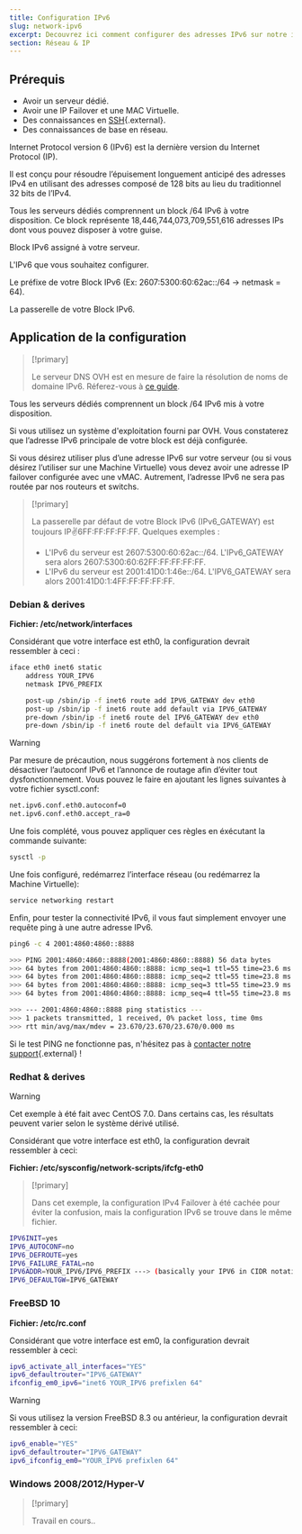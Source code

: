 ```yaml
---
title: Configuration IPv6
slug: network-ipv6
excerpt: Decouvrez ici comment configurer des adresses IPv6 sur notre infrastructure.
section: Réseau & IP
---
```



## Prérequis
- Avoir un serveur dédié.
- Avoir une IP Failover et une MAC Virtuelle.
- Des connaissances en [SSH](https://fr.wikipedia.org/wiki/Secure_Shell){.external}.
- Des connaissances de base en réseau.

Internet Protocol version 6 (IPv6) est la dernière version du Internet Protocol (IP).

Il est conçu pour résoudre l’épuisement longuement anticipé des adresses IPv4 en utilisant des adresses composé de 128 bits au lieu du traditionnel 32 bits de l’IPv4.

Tous les serveurs dédiés comprennent un block /64 IPv6 à votre disposition. Ce block représente 18,446,744,073,709,551,616 adresses IPs dont vous pouvez disposer à votre guise.

Block IPv6 assigné à votre serveur.

L'IPv6 que vous souhaitez configurer.

Le préfixe de votre Block IPv6 (Ex: 2607:5300:60:62ac::/64 -> netmask = 64).

La passerelle de votre Block IPv6.


## Application de la configuration


> [!primary]
>
> Le serveur DNS OVH est en mesure de faire la résolution de noms de domaine IPv6. Réferez-vous à [ce guide](../network_bridging/guide.fr-fr.md).
> 

Tous les serveurs dédiés comprennent un block /64 IPv6 mis à votre disposition.

Si vous utilisez un système d'exploitation fourni par OVH. Vous constaterez que l’adresse IPv6 principale de votre block est déjà configurée.

Si vous désirez utiliser plus d’une adresse IPv6 sur votre serveur (ou si vous désirez l’utiliser sur une Machine Virtuelle) vous devez avoir une adresse IP failover configurée avec une vMAC. Autrement, l’adresse IPv6 ne sera pas routée par nos routeurs et switchs.



> [!primary]
>
> La passerelle par défaut de votre Block IPv6 (IPv6_GATEWAY) est toujours IP:v:6FF:FF:FF:FF:FF.
> Quelques exemples :
> - L'IPv6 du serveur est 2607:5300:60:62ac::/64. L'IPv6_GATEWAY sera alors 2607:5300:60:62FF:FF:FF:FF:FF.
> - L'IPv6 du serveur est 2001:41D0:1:46e::/64. L'IPV6_GATEWAY sera alors 2001:41D0:1:4FF:FF:FF:FF:FF.
>

### Debian &amp; derives
**Fichier: /etc/network/interfaces**

Considérant que votre interface est eth0, la configuration devrait ressembler à ceci :


```bash
iface eth0 inet6 static
    address YOUR_IPV6
    netmask IPV6_PREFIX

    post-up /sbin/ip -f inet6 route add IPV6_GATEWAY dev eth0
    post-up /sbin/ip -f inet6 route add default via IPV6_GATEWAY
    pre-down /sbin/ip -f inet6 route del IPV6_GATEWAY dev eth0
    pre-down /sbin/ip -f inet6 route del default via IPV6_GATEWAY
```



> [!warning]
>
> Par mesure de précaution, nous suggérons fortement à nos clients de désactiver l’autoconf IPv6 et l’annonce de routage afin d’éviter tout dysfonctionnement.
> Vous pouvez le faire en ajoutant les lignes suivantes à votre fichier sysctl.conf:
> 
> ```bash
> net.ipv6.conf.eth0.autoconf=0
> net.ipv6.conf.eth0.accept_ra=0
> ```
> 
> Une fois complété, vous pouvez appliquer ces règles en éxécutant la commande suivante:
> ```sh
> sysctl -p
> ```
> 

Une fois configuré, redémarrez l’interface réseau (ou redémarrez la Machine Virtuelle):

```sh
service networking restart
```
Enfin, pour tester la connectivité IPv6, il vous faut simplement envoyer une requête ping à une autre adresse IPv6.

```sh
ping6 -c 4 2001:4860:4860::8888

>>> PING 2001:4860:4860::8888(2001:4860:4860::8888) 56 data bytes
>>> 64 bytes from 2001:4860:4860::8888: icmp_seq=1 ttl=55 time=23.6 ms
>>> 64 bytes from 2001:4860:4860::8888: icmp_seq=2 ttl=55 time=23.8 ms
>>> 64 bytes from 2001:4860:4860::8888: icmp_seq=3 ttl=55 time=23.9 ms
>>> 64 bytes from 2001:4860:4860::8888: icmp_seq=4 ttl=55 time=23.8 ms

>>> --- 2001:4860:4860::8888 ping statistics ---
>>> 1 packets transmitted, 1 received, 0% packet loss, time 0ms
>>> rtt min/avg/max/mdev = 23.670/23.670/23.670/0.000 ms
```
Si le test PING ne fonctionne pas, n'hésitez pas à [contacter notre support](https://www.ovh.com/support/){.external} !


### Redhat &amp; derives


> [!warning]
>
> Cet exemple à été fait avec CentOS 7.0. Dans certains cas, les résultats peuvent varier selon le système dérivé utilisé.
> 

Considérant que votre interface est eth0, la configuration devrait ressembler à ceci:

**Fichier: /etc/sysconfig/network-scripts/ifcfg-eth0**



> [!primary]
>
> Dans cet exemple, la configuration IPv4 Failover à été cachée pour éviter la confusion, mais la configuration IPv6 se trouve dans le même fichier.
> 


```bash
IPV6INIT=yes
IPV6_AUTOCONF=no
IPV6_DEFROUTE=yes
IPV6_FAILURE_FATAL=no
IPV6ADDR=YOUR_IPV6/IPV6_PREFIX ---> (basically your IPV6 in CIDR notation)
IPV6_DEFAULTGW=IPV6_GATEWAY
```


### FreeBSD 10
**Fichier: /etc/rc.conf**

Considérant que votre interface est em0, la configuration devrait ressembler à ceci:


```bash
ipv6_activate_all_interfaces="YES"
ipv6_defaultrouter="IPV6_GATEWAY"
ifconfig_em0_ipv6="inet6 YOUR_IPV6 prefixlen 64"
```



> [!warning]
>
> Si vous utilisez la version FreeBSD 8.3 ou antérieur, la configuration devrait ressembler à ceci:
> 
> ```bash
> ipv6_enable="YES"
> ipv6_defaultrouter="IPV6_GATEWAY"
> ipv6_ifconfig_em0="YOUR_IPV6 prefixlen 64"
> ```
>

### Windows 2008/2012/Hyper-V


> [!primary]
>
> Travail en cours..
> 
